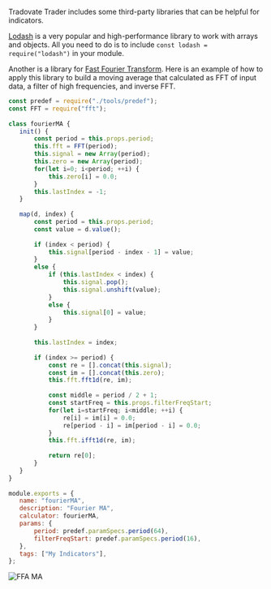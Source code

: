 Tradovate Trader includes some third-party libraries that can be helpful for indicators.
 
[Lodash](https://lodash.com/docs) is a very popular and high-performance library to work with arrays and objects. All you need to do is to include `const lodash = require("lodash")` in your module.
 
Another is a library for [Fast Fourier Transform](https://en.wikipedia.org/wiki/Fast_Fourier_transform). Here is an example of how to apply this library to build a moving average that calculated as FFT of input data, a filter of high frequencies, and inverse FFT.
 
```javascript
const predef = require("./tools/predef");
const FFT = require("fft");
 
class fourierMA {
   init() {
       const period = this.props.period;
       this.fft = FFT(period);
       this.signal = new Array(period);
       this.zero = new Array(period);
       for(let i=0; i<period; ++i) {
           this.zero[i] = 0.0;
       }
       this.lastIndex = -1;
   }
 
   map(d, index) {
       const period = this.props.period;
       const value = d.value();
 
       if (index < period) {
           this.signal[period - index - 1] = value;
       }
       else {
           if (this.lastIndex < index) {
               this.signal.pop();
               this.signal.unshift(value);
           }
           else {
               this.signal[0] = value;
           }
       }
 
       this.lastIndex = index;
 
       if (index >= period) {
           const re = [].concat(this.signal);
           const im = [].concat(this.zero);
           this.fft.fft1d(re, im);
 
           const middle = period / 2 + 1;
           const startFreq = this.props.filterFreqStart;
           for(let i=startFreq; i<middle; ++i) {
               re[i] = im[i] = 0.0;
               re[period - i] = im[period - i] = 0.0;
           }
           this.fft.ifft1d(re, im);
 
           return re[0];
       }
   }
}
 
module.exports = {
   name: "fourierMA",
   description: "Fourier MA",
   calculator: fourierMA,
   params: {
       period: predef.paramSpecs.period(64),
       filterFreqStart: predef.paramSpecs.period(16),
   },
   tags: ["My Indicators"],
};
```
![FFA MA](https://i.ibb.co/nP80J2B/FFTMA.png)
